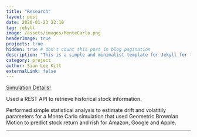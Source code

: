 ```yaml
---
title: "Research"
layout: post
date: 2020-01-23 22:10
tag: jekyll
image: /assets/images/MonteCarlo.png
headerImage: true
projects: true
hidden: true # don't count this post in blog pagination
description: "This is a simple and minimalist template for Jekyll for those who likes to eat noodles."
category: project
author: Sian Lee Kitt
externalLink: false
---
```




[Simulation Details!][1]

Used a REST API to retrieve historical stock information. 

Performed simple statistical analysis to estimate drift and volatitily parameters for a Monte Carlo simulation that used Geometric Brownian Motion to predict stock return and rish for Amazon, Google and Apple.



---



[1]: https://github.com/Siaan/MonteCarloSimulation

